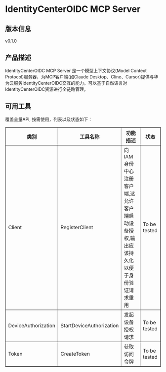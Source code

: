 # IdentityCenterOIDC MCP Server 

## 版本信息
v0.1.0

## 产品描述

IdentityCenterOIDC MCP Server 是一个模型上下文协议(Model Context Protocol)服务器，为MCP客户端(如Claude Desktop、Cline、Cursor)提供与华为云服务IdentityCenterOIDC交互的能力。可以基于自然语言对IdentityCenterOIDC资源进行全链路管理。

## 可用工具
覆盖全量API, 按需使用，列表以及状态如下：

<html>
    <head></head>
    <body>
        <table border="1" cellspacing="0" cellpadding="5">
            <tbody>
                <tr>
                    <th>类别</th>
                    <th>工具名称</th>
                    <th>功能描述</th>
                    <th>状态</th>
                </tr>
                <tr>
                    <td rowspan="1">Client</td>
                    <td>RegisterClient</td>
                    <td>向IAM身份中心注册客户端,这允许客户端启动设备授权,输出应该持久化以便于身份验证请求重用</td>
                    <td>To be tested</td>
                </tr>
                <tr>
                    <td rowspan="1">DeviceAuthorization</td>
                    <td>StartDeviceAuthorization</td>
                    <td>发起设备授权请求</td>
                    <td>To be tested</td>
                </tr>
                <tr>
                    <td rowspan="1">Token</td>
                    <td>CreateToken</td>
                    <td>获取访问令牌</td>
                    <td>To be tested</td>
                </tr>
            </tbody>
        </table>
    </body>
</html>